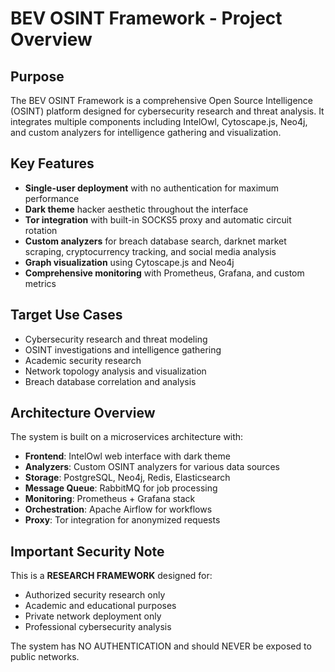 # BEV OSINT Framework - Project Overview

## Purpose
The BEV OSINT Framework is a comprehensive Open Source Intelligence (OSINT) platform designed for cybersecurity research and threat analysis. It integrates multiple components including IntelOwl, Cytoscape.js, Neo4j, and custom analyzers for intelligence gathering and visualization.

## Key Features
- **Single-user deployment** with no authentication for maximum performance
- **Dark theme** hacker aesthetic throughout the interface
- **Tor integration** with built-in SOCKS5 proxy and automatic circuit rotation
- **Custom analyzers** for breach database search, darknet market scraping, cryptocurrency tracking, and social media analysis
- **Graph visualization** using Cytoscape.js and Neo4j
- **Comprehensive monitoring** with Prometheus, Grafana, and custom metrics

## Target Use Cases
- Cybersecurity research and threat modeling
- OSINT investigations and intelligence gathering
- Academic security research
- Network topology analysis and visualization
- Breach database correlation and analysis

## Architecture Overview
The system is built on a microservices architecture with:
- **Frontend**: IntelOwl web interface with dark theme
- **Analyzers**: Custom OSINT analyzers for various data sources
- **Storage**: PostgreSQL, Neo4j, Redis, Elasticsearch
- **Message Queue**: RabbitMQ for job processing
- **Monitoring**: Prometheus + Grafana stack
- **Orchestration**: Apache Airflow for workflows
- **Proxy**: Tor integration for anonymized requests

## Important Security Note
This is a **RESEARCH FRAMEWORK** designed for:
- Authorized security research only
- Academic and educational purposes
- Private network deployment only
- Professional cybersecurity analysis

The system has NO AUTHENTICATION and should NEVER be exposed to public networks.